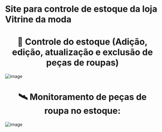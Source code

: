 # Site para controle de estoque da loja Vitrine da moda

# <h1 align="center">🔨 Controle do estoque (Adição, edição, atualização e exclusão de peças de roupas) </h1>

![image](https://github.com/user-attachments/assets/79935f78-7b24-4477-9dbc-b6122b2c2b6e)

# <h1 align="center">🛰️ Monitoramento de peças de roupa no estoque:</h1>

![image](https://github.com/user-attachments/assets/2315c425-61cd-4cc9-99ff-fb7103b43b8a)

